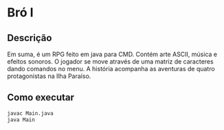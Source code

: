 # Bró I

## Descrição

Em suma, é um RPG feito em java para CMD. Contém arte ASCII, música e efeitos
sonoros. O jogador se move através de uma matriz de caracteres dando comandos
no menu. A história acompanha as aventuras de quatro protagonistas na Ilha
Paraíso.

## Como executar

```bash
javac Main.java
java Main
```
